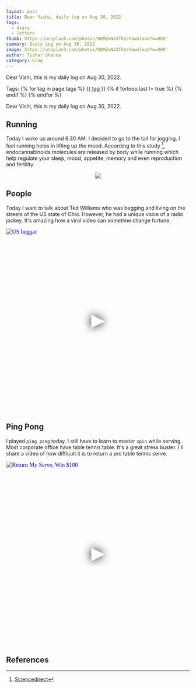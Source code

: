 ```yaml
---
layout: post
title: Dear Vishi, daily log on Aug 30, 2022
tags:
  - diary
  - letters
thumb: https://unsplash.com/photos/OQMZwNd3ThU/download?w=800"
summary: Daily Log on Aug 30, 2022
image: https://unsplash.com/photos/OQMZwNd3ThU/download?w=800"
author: Tushar Sharma
category: blog
---
```


Dear Vishi, this is my daily log on Aug 30, 2022.<!-- truncate_here -->
<p>Tags: {% for tag in page.tags %} <a class="mytag" href="/tag/{{ tag }}" title="View posts tagged with &quot;{{ tag }}&quot;">{{ tag }}</a>  {% if forloop.last != true %} {% endif %} {% endfor %} </p>

Dear Vishi, this is my daily log on Aug 30, 2022.


## Running

Today I woke up around 6.30 AM. I decided to go to the tail for jogging. I feel running helps in lifting up the mood. According to this study [^study], endocannabinoids molecules are released by body while running which help regulate your sleep, mood, appetite, memory and even reproduction and fertility.

<center>
<a href="https://connect.garmin.com/modern/activity/9506839415" target="_blank">
<img src="https://i.imgur.com/JkH2mtv.png" />
</a>
</center>

## People

Today I want to talk about Ted Williams who was begging and living on the streets of the US state of Ohio. However, he had a unique voice of a radio jockey. It's amazing how a viral video can sometime change fortune.

<iframe
  style="position: relative;  width: 100%;" 
   height="500"
  src="https://www.youtube.com/embed/TWmPhDyjY8Y&autoplay=1"
  srcdoc="<style>*{padding:0;margin:0;overflow:hidden}html,body{height:100%}img,span{position:absolute;width:100%;top:0;bottom:0;margin:auto}span{height:1.5em;text-align:center;font:48px/1.5 sans-serif;color:white;text-shadow:0 0 0.5em black}</style><a href=https://www.youtube.com/embed/TWmPhDyjY8Y?autoplay=1><img src=https://img.youtube.com/vi/TWmPhDyjY8Y/hqdefault.jpg alt='US beggar's priceless gift
'><span>▶</span></a>"
  frameborder="0"
  allow="accelerometer; autoplay; encrypted-media; gyroscope; picture-in-picture"
  allowfullscreen
  title="US beggar's priceless gift
"
></iframe><br>

## Ping Pong

I played `ping pong` today. I still have to learn to master `spin` while serving. Most corporate office have table tennis table. It's a great stress buster. I'll share a video of how difficult it is to return a pro table tennis serve.  

<iframe
  style="position: relative;  width: 100%;" 
   height="500"
  src="https://www.youtube.com/embed/K9hnwZmTLGA&autoplay=1"
  srcdoc="<style>*{padding:0;margin:0;overflow:hidden}html,body{height:100%}img,span{position:absolute;width:100%;top:0;bottom:0;margin:auto}span{height:1.5em;text-align:center;font:48px/1.5 sans-serif;color:white;text-shadow:0 0 0.5em black}</style><a href=https://www.youtube.com/embed/K9hnwZmTLGA?autoplay=1><img src=https://img.youtube.com/vi/K9hnwZmTLGA/hqdefault.jpg alt='Return My Serve, Win $100'><span>▶</span></a>"
  frameborder="0"
  allow="accelerometer; autoplay; encrypted-media; gyroscope; picture-in-picture"
  allowfullscreen
  title="Return My Serve, Win $100"
></iframe><br>


## References


[^study]: [Sciencedirect](https://www.sciencedirect.com/science/article/abs/pii/S0306453021000470)
